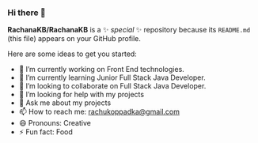 ### Hi there 👋


**RachanaKB/RachanaKB** is a ✨ _special_ ✨ repository because its `README.md` (this file) appears on your GitHub profile.

Here are some ideas to get you started:

- 🔭 I’m currently working on Front End technologies.
- 🌱 I’m currently learning Junior Full Stack Java Developer.
- 👯 I’m looking to collaborate on Full Stack Java Developer.
- 🤔 I’m looking for help with my projects
- 💬 Ask me about my projects
- 📫 How to reach me: rachukoppadka@gmail.com
- 😄 Pronouns: Creative
- ⚡ Fun fact: Food

